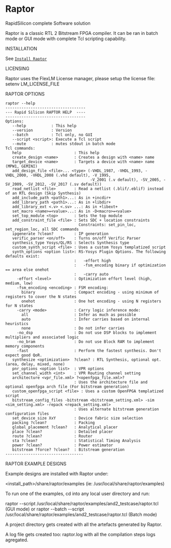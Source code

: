 # Raptor
RapidSilicon complete Software solution

Raptor is a classic RTL 2 Bitstream FPGA compiler.
It can be ran in batch mode or GUI mode with complete Tcl scripting capability.

INSTALLATION

See [`Install Raptor`](INSTALL.md)

LICENSING

Raptor uses the FlexLM License manager, please setup the license file:
setenv LM_LICENSE_FILE <path to license file or lmgrd IP address>


RAPTOR OPTIONS

```
raptor --help
-----------------------------------
--- Rapid Silicon RAPTOR HELP  ----
-----------------------------------
Options:
   --help           : This help
   --version        : Version
   --batch          : Tcl only, no GUI
   --script <script>: Execute a Tcl script
   --mute           : mutes stdout in batch mode
Tcl commands:
   help                       : This help
   create_design <name>       : Creates a design with <name> name
   target_device <name>       : Targets a device with <name> name (MPW1, GEMINI)
   add_design_file <file>... <type> (-VHDL_1987, -VHDL_1993, -VHDL_2000, -VHDL_2008 (.vhd default), -V_1995, 
                                     -V_2001 (.v default), -SV_2005, -SV_2009, -SV_2012, -SV_2017 (.sv default)) 
   read_netlist <file>        : Read a netlist (.blif/.eblif) instead of an RTL design (Skip Synthesis)
   add_include_path <path1>...: As in +incdir+
   add_library_path <path1>...: As in +libdir+
   add_library_ext <.v> <.sv> ...: As in +libext+
   set_macro <name>=<value>...: As in -D<macro>=<value>
   set_top_module <top>       : Sets the top module
   add_constraint_file <file> : Sets SDC + location constraints
                                Constraints: set_pin_loc, set_region_loc, all SDC commands
   ipgenerate ?clean?         : IP generation
   verific_parser <on/off>    : Turns on/off Verific Parser
   synthesis_type Yosys/QL/RS : Selects Synthesis type
   custom_synth_script <file> : Uses a custom Yosys templatized script
   synth_options <option list>: RS-Yosys Plugin Options. The following defaults exist:
                              :   -effort high
                              :   -fsm_encoding binary if optimization == area else onehot
                              :   -carry auto
     -effort <level>          : Optimization effort level (high, medium, low)
     -fsm_encoding <encoding> : FSM encoding:
       binary                 : Compact encoding - using minimum of registers to cover the N states
       onehot                 : One hot encoding - using N registers for N states
     -carry <mode>            : Carry logic inference mode:
       all                    : Infer as much as possible
       auto                   : Infer carries based on internal heuristics
       none                   : Do not infer carries
     -no_dsp                  : Do not use DSP blocks to implement multipliers and associated logic
     -no_bram                 : Do not use Block RAM to implement memory components
     -fast                    : Perform the fastest synthesis. Don't expect good QoR.
   synthesize <optimization>  ?clean? : RTL Synthesis, optional opt. (area, delay, mixed, none)
   pnr_options <option list>  : VPR options
   set_channel_width <int>    : VPR Routing channel setting
   architecture <vpr_file.xml> ?<openfpga_file.xml>?
                              : Uses the architecture file and optional openfpga arch file (For bitstream generation)
   custom_openfpga_script <file> : Uses a custom OpenFPGA templatized script
   bitstream_config_files -bitstream <bitstream_setting.xml> -sim <sim_setting.xml> -repack <repack_setting.xml>
                              : Uses alternate bitstream generation configuration files
   set_device_size XxY        : Device fabric size selection
   packing ?clean?            : Packing
   global_placement ?clean?   : Analytical placer
   place ?clean?              : Detailed placer
   route ?clean?              : Router
   sta ?clean?                : Statistical Timing Analysis
   power ?clean?              : Power estimator
   bitstream ?force? ?clean?  : Bitstream generation
----------------------------------
```

RAPTOR EXAMPLE DESIGNS

Example designs are installed with Raptor under:

<install_path>/share/raptor/examples (ie: /usr/local/share/raptor/examples)

To run one of the examples, cd into any local user directory and run:

raptor --script /usr/local/share/raptor/examples/and2_testcase/raptor.tcl (GUI mode)
or
raptor --batch --script /usr/local/share/raptor/examples/and2_testcase/raptor.tcl (Batch mode)

A project directory gets created with all the artefacts generated by Raptor.

A log file gets created too: raptor.log with all the compilation steps logs agregated.


